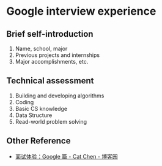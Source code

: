 # Google interview experience

## Brief self-introduction

1. Name, school, major
2. Previous projects and internships
3. Major accomplishments, etc.

## Technical assessment

1. Building and developing algorithms
2. Coding
3. Basic CS knowledge
4. Data Structure
5. Read-world problem solving

## Other Reference

- [面试体验：Google 篇 - Cat Chen - 博客园](http://www.cnblogs.com/cathsfz/archive/2012/08/08/google-interview-experience.html)
